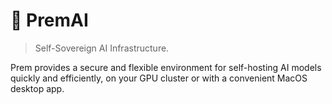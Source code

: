 # 🤖 PremAI
> Self-Sovereign AI Infrastructure.

Prem provides a secure and flexible environment for self-hosting AI models quickly and efficiently, on your GPU cluster or with a convenient MacOS desktop app.